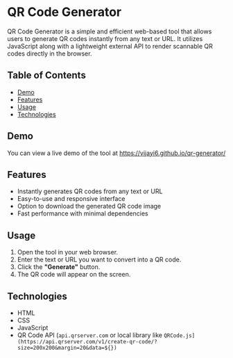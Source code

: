 # QR Code Generator

QR Code Generator is a simple and efficient web-based tool that allows users to generate QR codes instantly from any text or URL. It utilizes JavaScript along with a lightweight external API to render scannable QR codes directly in the browser.


## Table of Contents

- [Demo](#demo)
- [Features](#features)
- [Usage](#usage)
- [Technologies](#technologies)



## Demo

You can view a live demo of the tool at [https://vijayi6.github.io/qr-generator/
](https://vijayi6.github.io/qr-generator/)

## Features

- Instantly generates QR codes from any text or URL  
- Easy-to-use and responsive interface  
- Option to download the generated QR code image  
- Fast performance with minimal dependencies
  
## Usage

1. Open the tool in your web browser.
2. Enter the text or URL you want to convert into a QR code.
3. Click the **"Generate"** button.
4. The QR code will appear on the screen.


## Technologies

- HTML  
- CSS  
- JavaScript  
- QR Code API (`api.qrserver.com` or local library like `QRCode.js](https://api.qrserver.com/v1/create-qr-code/?size=200x200&margin=20&data=${})`

